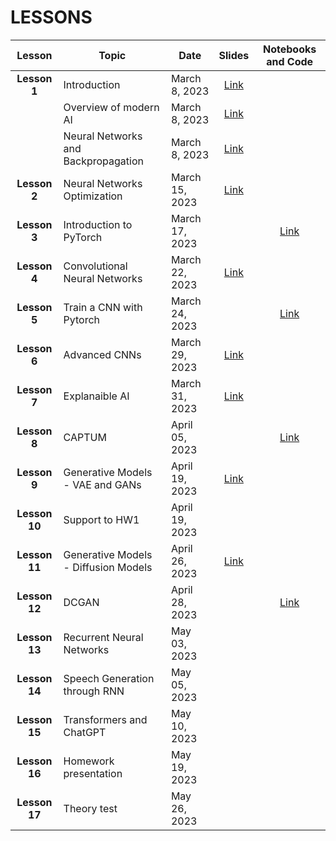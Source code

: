 # LESSONS


| Lesson | Topic              | Date    | Slides          | Notebooks and Code |
| :-------:| ------------------ | --------------- | :-------:           |:-------:  |
| **Lesson 1**      | Introduction                                      | March 8, 2023                  |  [Link](https://drive.google.com/file/d/1KO56GMfFdWekOv7ia7ofc68d2ip1T21J/view?usp=sharing)  | |
|                   | Overview of modern AI               | March 8, 2023                  |  [Link](https://drive.google.com/file/d/1F-lXawV6uQ3qJPjHPDG5RY72MMBvvx9o/view?usp=sharing)  | |
|                   | Neural Networks and Backpropagation               | March 8, 2023                  |[Link](https://drive.google.com/file/d/1u_mL3CQLQu43NnTF4MA1GUws_JGUW6ay/view?usp=sharing)    | |
| **Lesson 2**      | Neural Networks Optimization                      | March 15, 2023                 |[Link](https://drive.google.com/file/d/1Yqebhlc64lxEao4tPVYPo7vSVDur5-tE/view?usp=sharing)    | |
| **Lesson 3**      | Introduction to PyTorch                           | March 17, 2023                 | | [Link](https://colab.research.google.com/drive/1OPpxOyfsLCUjCBtZBQWgGbyjpoIIGi1x?usp=sharing) | 
| **Lesson 4**      | Convolutional Neural Networks                     | March 22, 2023                 | [Link](https://drive.google.com/file/d/1tOrCD19t86WHVKtYuEXl3FEZWjPNsbn3/view?usp=sharing)    | |
| **Lesson 5**      | Train a CNN with Pytorch                          | March 24, 2023                 |  | [Link](https://colab.research.google.com/drive/1JeTxrasXpxkXnCg4qa2fQtlJlyPHJki9?usp=sharing)  |
| **Lesson 6**      | Advanced CNNs                                     | March 29, 2023                 | [Link](https://drive.google.com/file/d/18B9AJ1OXu39vFwwFtNtaNDJ0D6tzOu0l/view?usp=sharing)   | |
| **Lesson 7**      | Explanaible AI                                    | March 31, 2023                 | [Link](https://drive.google.com/file/d/19k5mjhROmS32lCoFIWr-6NpQGYaM0kyU/view?usp=sharing)   | | 
| **Lesson 8**      | CAPTUM                                            | April 05, 2023                 |    | [Link](https://colab.research.google.com/drive/16LqS432F3yTm7q1oW0-qD9xPZQdlB81C) |
| **Lesson 9**      | Generative Models - VAE and GANs                        | April 19, 2023                 | [Link](https://drive.google.com/file/d/10MrcuOLBeABeHTS7ZVEev04pVJKly_LT/view?usp=sharing)   | |
| **Lesson 10**      | Support to HW1                                    | April 19, 2023                 |    | |
| **Lesson 11**     | Generative Models - Diffusion Models                        | April 26, 2023                 | [Link](https://drive.google.com/file/d/1R7m8K7xtVwiVrkj7NQg3UZWQ0fxaj0Si/view?usp=sharing)   | |
| **Lesson 12**     | DCGAN                                             | April 28, 2023                 |    | [Link](https://colab.research.google.com/drive/1vbu2D3auxnmnyrITSOPqXqOAEn71Ms5Y?usp=sharing)|
| **Lesson 13**     | Recurrent Neural Networks                         | May 03, 2023                   |    | |
| **Lesson 14**     | Speech Generation through RNN                     | May 05, 2023                   |    | |
| **Lesson 15**     | Transformers and ChatGPT                          | May 10, 2023                   |    | |
| **Lesson 16**     | Homework presentation                             | May 19, 2023                   |    | |
| **Lesson 17**     | Theory test                                       | May 26, 2023                   |    | |




